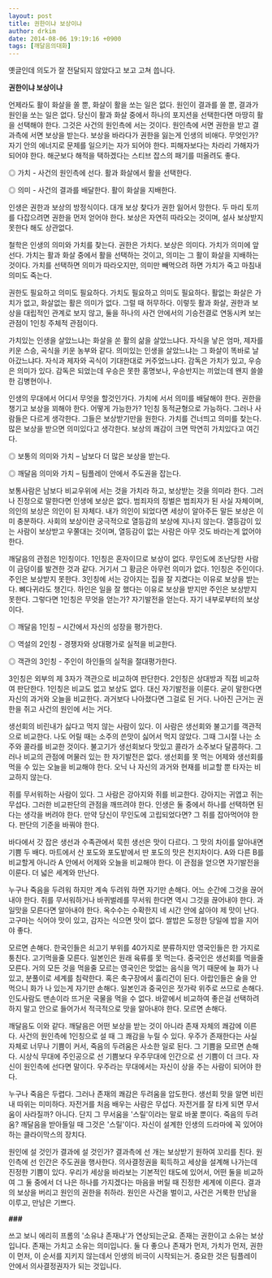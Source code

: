 ```yaml
---
layout: post
title: 권한이냐 보상이냐
author: drkim
date: 2014-08-06 19:19:16 +0900
tags: [깨달음의대화]
---
```

  


옛글인데 의도가 잘 전달되지 않았다고 보고 고쳐 씁니다. 

  


**권한이냐 보상이냐**

  


언제라도 활이 화살을 쏠 뿐, 화살이 활을 쏘는 일은 없다. 원인이 결과를 쏠 뿐, 결과가 원인을 쏘는 일은 없다. 당신이 활과 화살 중에서 하나의 포지션을 선택한다면 마땅히 활을 선택해야 한다. 그것은 사건의 원인측에 서는 것이다. 원인측에 서면 권한을 받고 결과측에 서면 보상을 받는다. 보상을 바라다가 권한을 잃는게 인생의 비애다. 무엇인가? 자기 안의 에너지로 문제를 일으키는 자가 되어야 한다. 피해자보다는 차라리 가해자가 되어야 한다. 해군보다 해적을 택하겠다는 스티브 잡스의 패기를 떠올려도 좋다. 

  


◎ 가치 - 사건의 원인측에 선다. 활과 화살에서 활을 선택한다.  
      
◎ 의미 - 사건의 결과를 배달한다. 활이 화살을 지배한다. 

  


인생은 권한과 보상의 방정식이다. 대개 보상 찾다가 권한 잃어서 망한다. 두 마리 토끼를 다잡으려면 권한을 먼저 얻어야 한다. 보상은 자연히 따라오는 것이며, 설사 보상받지 못한다 해도 상관없다. 

  


철학은 인생의 의미와 가치를 찾는다. 권한은 가치다. 보상은 의미다. 가치가 의미에 앞선다. 가치는 활과 화살 중에서 활을 선택하는 것이고, 의미는 그 활이 화살을 지배하는 것이다. 가치를 선택하면 의미가 따라오지만, 의미만 빼먹으려 하면 가치가 죽고 마침내 의미도 죽는다.

  


권한도 필요하고 의미도 필요하다. 가치도 필요하고 의미도 필요하다. 활없는 화살은 가치가 없고, 화살없는 활은 의미가 없다. 그럴 때 허무하다. 이렇듯 활과 화살, 권한과 보상을 대립적인 관계로 보지 않고, 둘을 하나의 사건 안에서의 기승전결로 연동시켜 보는 관점이 1인칭 주체적 관점이다. 

  


가치있는 인생을 살았느냐는 화살을 쏜 활의 삶을 살았느냐다. 자식을 낳은 엄마, 제자를 키운 스승, 곡식을 키운 농부와 같다. 의미있는 인생을 살았느냐는 그 화살이 똑바로 날아갔느냐다. 자식과 제자와 곡식이 기대한대로 커주었느냐다. 감독은 가치가 있고, 우승은 의미가 있다. 감독은 되었는데 우승은 못한 홍명보나, 우승반지는 끼었는데 왠지 쓸쓸한 김병현이나. 

  


인생의 무대에서 어디서 무엇을 할것인가다. 가치에 서서 의미를 배달해야 한다. 권한을 챙기고 보상을 꾀해야 한다. 어떻게 가능한가? 1인칭 동적균형으로 가능하다. 그러나 사람들은 다르게 생각한다. 그들은 보상받기만을 원한다. 가치를 건너띄고 의미를 찾는다. 많은 보상을 받으면 의미있다고 생각한다. 보상의 쾌감이 크면 막연히 가치있다고 여긴다. 

  


◎ 보통의 의미와 가치 – 남보다 더 많은 보상을 받는다.   
      
◎ 깨달음 의미와 가치 – 팀플레이 안에서 주도권을 잡는다. 

  


보통사람은 남보다 비교우위에 서는 것을 가치라 하고, 보상받는 것을 의미라 한다. 그러나 진정으로 말한다면 인생에 보상은 없다. 범죄자의 징벌은 범죄자가 된 사실 자체이며, 의인의 보상은 의인이 된 자체다. 내가 의인이 되었다면 세상이 알아주든 말든 보상은 이미 충분하다. 사회의 보상이란 궁극적으로 열등감의 보상에 지나지 않는다. 열등감이 있는 사람이 보상받고 우쭐대는 것이며, 열등감이 없는 사람은 아무 것도 바라는게 없어야 한다. 

  


깨달음의 관점은 1인칭이다. 1인칭은 혼자이므로 보상이 없다. 무인도에 조난당한 사람이 금덩이를 발견한 것과 같다. 거기서 그 황금은 아무런 의미가 없다. 1인칭은 주인이다. 주인은 보상받지 못한다. 3인칭에 서는 강아지는 집을 잘 지켰다는 이유로 보상을 받는다. 뼈다귀라도 챙긴다. 하인은 일을 잘 했다는 이유로 보상을 받지만 주인은 보상받지 못한다. 그렇다면 1인칭은 무엇을 얻는가? 자기발전을 얻는다. 자기 내부로부터의 보상이다. 

  


◎ 깨달음 1인칭 – 시간에서 자신의 성장을 평가한다.  
      
◎ 역설의 2인칭 - 경쟁자와 상대평가로 실적을 비교한다.   
      
◎ 객관의 3인칭 - 주인이 하인들의 실적을 절대평가한다.

  


3인칭은 외부의 제 3자가 객관으로 비교하여 판단한다. 2인칭은 상대방과 직접 비교하여 판단한다. 1인칭은 비교도 없고 보상도 없다. 대신 자기발전을 이룬다. 굳이 말한다면 자신의 과거와 오늘을 비교한다. 과거보다 나아졌다면 그걸로 된 거다. 나아진 근거는 권한을 쥐고 사건의 원인에 서는 거다. 

  


생선회의 비린내가 싫다고 먹지 않는 사람이 있다. 이 사람은 생선회와 불고기를 객관적으로 비교한다. 나도 어릴 때는 소주의 쓴맛이 싫어서 먹지 않았다. 그때 그시절 나는 소주와 콜라를 비교한 것이다. 불고기가 생선회보다 맛있고 콜라가 소주보다 달콤하다. 그러나 비교의 관점에 머물러 있는 한 자기발전은 없다. 생선회를 못 먹는 어제와 생선회를 먹을 수 있는 오늘을 비교해야 한다. 오닉 나 자신의 과거와 현재를 비교할 뿐 타자는 비교하지 않는다. 

  


쥐를 무서워하는 사람이 있다. 그 사람은 강아지와 쥐를 비교한다. 강아지는 귀엽고 쥐는 무섭다. 그러한 비교판단의 관점을 깨뜨려야 한다. 인생은 둘 중에서 하나를 선택하면 된다는 생각을 버려야 한다. 만약 당신이 무인도에 고립되었다면? 그 쥐를 잡아먹어야 한다. 판단의 기준을 바꿔야 한다. 

  


바다에서 갓 잡은 생선과 수족관에서 묵힌 생선은 맛이 다르다. 그 맛의 차이를 알아내면 기쁨 두 배다. 마트에서 산 포도와 포도밭에서 딴 포도의 맛은 천지차이다. A와 다른 B를 비교할게 아니라 A 안에서 어제와 오늘을 비교해야 한다. 이 관점을 얻으면 자기발전을 이룬다. 더 넓은 세계와 만난다. 

  


누구나 죽음을 두려워 하지만 계속 두려워 하면 자기만 손해다. 어느 순간에 그것을 끊어내야 한다. 쥐를 무서워하거나 바퀴벌레를 무서워 한다면 역시 그것을 끊어내야 한다. 과일맛을 모른다면 알아내야 한다. 옥수수는 수확한지 네 시간 안에 삶아야 제 맛이 난다. 고구마는 식어야 맛이 있고, 감자는 식으면 맛이 없다. 쌀밥은 도정한 당일에 밥을 지어야 좋다. 

  


모르면 손해다. 한국인들은 쇠고기 부위를 40가지로 분류하지만 영국인들은 한 가지로 퉁친다. 고기먹을줄 모른다. 일본인은 원래 육류를 못 먹는다. 중국인은 생선회를 먹을줄 모른다. 거의 모든 것을 먹을줄 모르는 영국인은 맛없는 음식을 먹기 때문에 늘 화가 나 있고, 분풀이로 세계를 침략한다. 혹은 축구장에서 훌리건이 된다. 아랍인들은 술을 안 먹으니 화가 나 있는게 자기만 손해다. 일본인과 중국인은 젓가락 위주로 쓰므로 손해다. 인도사람도 맨손이라 뜨거운 국물을 먹을 수 없다. 바깥에서 비교하여 좋은걸 선택하려하지 말고 안으로 들어가서 적극적으로 맛을 알아내야 한다. 모르면 손해다. 

  


깨달음도 이와 같다. 깨달음은 어떤 보상을 받는 것이 아니라 존재 자체의 쾌감에 이른다. 사건의 원인측에 1인칭으로 설 때 그 쾌감을 누릴 수 있다. 우주가 존재한다는 사실 자체로 너무나 기쁨이 커서, 죽음의 두려움은 사소한 일로 된다. 그 기쁨을 모르면 손해다. 시상식 무대에 주인공으로 선 기쁨보다 우주무대에 인간으로 선 기쁨이 더 크다. 자신이 원인측에 선다면 말이다. 우주라는 무대에서는 자신이 상을 주는 사람이 되어야 한다.

  


누구나 죽음은 두렵다. 그러나 존재의 쾌감은 두려움을 압도한다. 생선회 맛을 알면 비린내 따위는 미미하다. 자전거를 처음 배우는 사람은 무섭다. 자전거를 잘 타게 되면 무서움이 사라질까? 아니다. 단지 그 무서움을 '스릴'이라는 말로 바꿀 뿐이다. 죽음의 두려움? 깨달음을 받아들일 때 그것은 '스릴'이다. 자신이 설계한 인생의 드라마에 꼭 있어야 하는 클라이막스의 장치다. 

  


원인에 설 것인가 결과에 설 것인가? 결과측에 선 개는 보상받기 원하여 꼬리를 친다. 원인측에 선 인간은 주도권을 행사한다. 의사결정권을 획득하고 세상을 설계해 나가는데 진정한 기쁨이 있다. 우리가 세상을 바라보는 기본적인 태도에 있어서, 어떤 둘을 비교하여 그 둘 중에서 더 나은 하나를 가지겠다는 마음을 버릴 때 진정한 세계에 이른다. 결과의 보상을 버리고 원인의 권한을 취하라. 원인은 사건을 벌이고, 사건은 거룩한 만남을 이루고, 만남은 기쁘다. 

  


 **###**

  


쓰고 보니 에리히 프롬의 '소유냐 존재냐'가 연상되는군요. 존재는 권한이고 소유는 보상입니다. 존재는 가치고 소유는 의미입니다. 둘 다 좋으나 존재가 먼저, 가치가 먼저, 권한이 먼저, 이 순서를 지키지 않는데서 인생의 비극이 시작되는거. 중요한 것은 팀플레이 안에서 의사결정권자가 되는 것입니다.